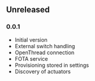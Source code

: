 ## Unreleased

### 0.0.1
* Initial version
* External switch handling
* OpenThread connection
* FOTA service
* Provisioning stored in settings
* Discovery of actuators
